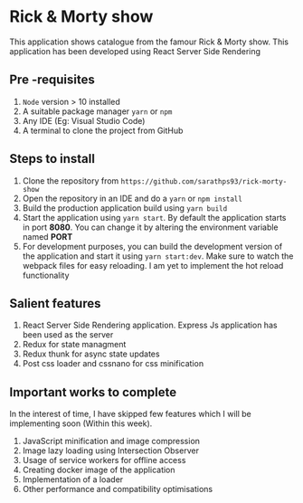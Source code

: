 # Rick & Morty show
This application shows catalogue from the famour Rick & Morty show. This application has been developed using React Server Side Rendering

## Pre -requisites
1. `Node` version > 10 installed
2. A suitable package manager `yarn` or `npm`
3. Any IDE (Eg: Visual Studio Code)
4. A terminal to clone the project from GitHub

## Steps to install
1. Clone the repository from `https://github.com/sarathps93/rick-morty-show`
2. Open the repository in an IDE and do a `yarn` or `npm install`
3. Build the production application build using `yarn build`
4. Start the application using `yarn start`. By default the application starts in port **8080**. You can change it by altering the environment variable named **PORT**
5. For development purposes, you can build the development version of the application and start it using `yarn start:dev`. Make sure to watch the webpack files for easy reloading. I am yet to implement the hot reload functionality

## Salient features

1. React Server Side Rendering application. Express Js application has been used as the server
2. Redux for state managment
3. Redux thunk for async state updates
4. Post css loader and cssnano for css minification

## Important works to complete
In the interest of time, I have skipped few features which I will be implementing soon (Within this week).

1. JavaScript minification and image compression
2. Image lazy loading using Intersection Observer
3. Usage of service workers for offline access
4. Creating docker image of the application
5. Implementation of a loader
6. Other performance and compatibility optimisations